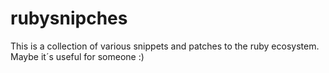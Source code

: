 rubysnipches
============

This is a collection of various snippets and patches to the ruby ecosystem. Maybe it´s useful for someone :)

